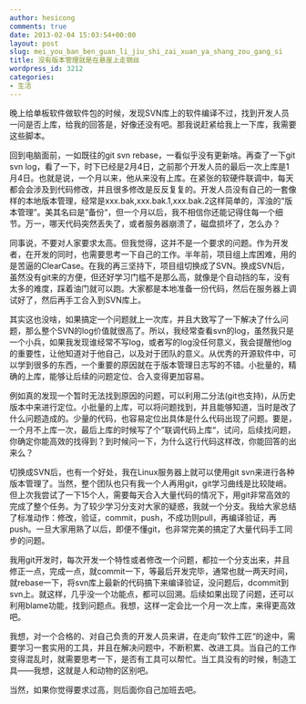 ```yaml
---
author: hesicong
comments: true
date: 2013-02-04 15:03:54+00:00
layout: post
slug: mei_you_ban_ben_guan_li_jiu_shi_zai_xuan_ya_shang_zou_gang_si
title: 没有版本管理就是在悬崖上走钢丝
wordpress_id: 3212
categories:
- 生活
---
```


晚上给单板软件做软件包的时候，发现SVN库上的软件编译不过，找到开发人员一问是否上库，给我的回答是，好像还没有吧。那我说赶紧给我上一下库，我需要这些脚本。

回到电脑面前，一如既往的git svn rebase，一看似乎没有更新啥。再查了一下git svn log，看了一下，时下已经是2月4日，之前那个开发人员的最后一次上库是1月4日。也就是说，一个月以来，他从来没有上库。在紧张的软硬件联调中，每天都会会涉及到代码修改，并且很多修改是反反复复的。开发人员没有自己的一套像样的本地版本管理，经常是xxx.bak,xxx.bak.1,xxx.bak.2这样简单的，浑浊的“版本管理”。美其名曰是”备份“，但一个月以后，我不相信你还能记得住每一个细节。万一，哪天代码突然丢失了，或者服务器崩溃了，磁盘损坏了，怎么办？

同事说，不要对人家要求太高。但我觉得，这并不是一个要求的问题。作为开发者，在开发的同时，也需要思考一下自己的工作。半年前，项目组上库困难，用的是苦逼的ClearCase。在我的再三坚持下，项目组切换成了SVN。换成SVN后，虽然没有git来的方便，但还好学习门槛不是那么高，就像是个自动挡的车，没有太多的难度，踩着油门就可以跑。大家都是本地准备一份代码，然后在服务器上调试好了，然后再手工合入到SVN库上。

其实这也没啥，如果搞定一个问题就上一次库，并且大致写了一下解决了什么问题，那么整个SVN的log价值就很高了。所以，我经常查看svn的log，虽然我只是一个小兵，如果我发现谁经常不写log，或者写的log没任何意义，我会提醒他log的重要性，让他知道对于他自己，以及对于团队的意义。从优秀的开源软件中，可以学到很多的东西，一个重要的原因就在于版本管理日志写的不错。小批量的，精确的上库，能够让后续的问题定位、合入变得更加容易。

例如真的发现一个暂时无法找到原因的问题，可以利用二分法(git也支持)，从历史版本中来进行定位。小批量的上库，可以将问题找到，并且能够知道，当时是改了什么问题造成的。少量的代码，也容易定位出具体是什么代码出现了问题。要是，一个月不上库一次，最后上库的时候写了个”联调代码上库“，试问，后续找问题，你确定你能高效的找得到？到时候问一下，为什么这行代码这样改，你能回答的出来么？

切换成SVN后，也有一个好处，我在Linux服务器上就可以使用git svn来进行各种版本管理了。当然，整个团队也只有我一个人再用git，git学习曲线是比较陡峭。但上次我尝试了一下15个人，需要每天合入大量代码的情况下，用git非常高效的完成了整个任务。为了较少学习分支对大家的疑惑，我就一个分支。我给大家总结了标准动作：修改，验证，commit，push，不成功则pull，再编译验证，再push。一旦大家用熟了以后，即便不懂git，也非常完美的搞定了大量代码手工同步的问题。

我用git开发时，每次开发一个特性或者修改一个问题，都拉一个分支出来，并且修正一点，完成一点，就commit一下，等最后开发完毕，通常也就一两天时间，就rebase一下，将svn库上最新的代码搞下来编译验证，没问题后，dcommit到svn上。就这样，几乎没一个功能点，都可以回溯。后续如果出现了问题，还可以利用blame功能，找到问题点。我想，这样一定会比一个月一次上库，来得更高效吧。

我想，对一个合格的、对自己负责的开发人员来讲，在走向”软件工匠“的途中，需要学习一套实用的工具，并且在解决问题中，不断积累、改进工具。当自己的工作变得混乱时，就需要思考一下，是否有工具可以帮忙。当工具没有的时候，制造工具——我想，这就是人和动物的区别吧。

当然，如果你觉得要求过高，则后面你自己加班去吧。
